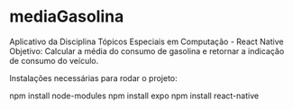 # mediaGasolina
Aplicativo da Disciplina Tópicos Especiais em  Computação - React Native
Objetivo: Calcular a média do consumo de gasolina e retornar a indicação de consumo do veículo.

Instalações necessárias para rodar o projeto:

npm install node-modules
npm install expo
npm install react-native

